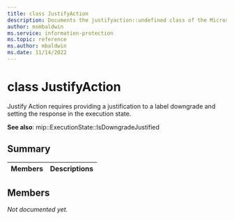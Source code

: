 ```yaml
---
title: class JustifyAction 
description: Documents the justifyaction::undefined class of the Microsoft Information Protection (MIP) SDK.
author: msmbaldwin
ms.service: information-protection
ms.topic: reference
ms.author: mbaldwin
ms.date: 11/14/2022
---
```


# class JustifyAction 
Justify Action requires providing a justification to a label downgrade and setting the response in the execution state.
  
**See also**: mip::ExecutionState::IsDowngradeJustified
  
## Summary
 Members                        | Descriptions                                
--------------------------------|---------------------------------------------
  
## Members
_Not documented yet._

